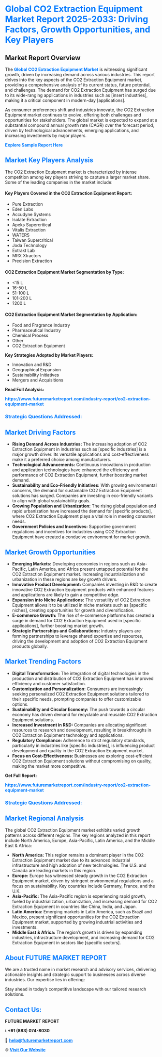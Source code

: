 <h1 style="color: #007BFF;">Global CO2 Extraction Equipment Market Report 2025-2033: Driving Factors, Growth Opportunities, and Key Players</h1>

<section id="overview">
<h2>Market Report Overview</h2>
<p>The <a href="https://www.futuremarketreport.com/industry-report/co2-extraction-equipment-market" style="color: #007BFF; text-decoration: none;"><strong>Global CO2 Extraction Equipment Market</strong></a> is witnessing significant growth, driven by increasing demand across various industries. This report delves into the key aspects of the CO2 Extraction Equipment market, providing a comprehensive analysis of its current status, future potential, and challenges. The demand for CO2 Extraction Equipment has surged due to its wide-ranging applications in industries such as [insert industries], making it a critical component in modern-day [applications].</p>
<p>As consumer preferences shift and industries innovate, the CO2 Extraction Equipment market continues to evolve, offering both challenges and opportunities for stakeholders. The global market is expected to expand at a substantial compound annual growth rate (CAGR) over the forecast period, driven by technological advancements, emerging applications, and increasing investments by major players.</p>
</section>

<section id="overview">
<p><a href="https://www.futuremarketreport.com/request-sample/reportId=127684" style="color: #007BFF; text-decoration: none;"><strong>Explore Sample Report Here</strong></a></p>
</section>

<section id="key-players">
<h2 style="color: #007BFF;">Market Key Players Analysis</h2>
<p>The CO2 Extraction Equipment market is characterized by intense competition among key players striving to capture a larger market share. Some of the leading companies in the market include:</p>
<h4>Key Players Covered in the CO2 Extraction Equipment Report:</h4>
<ul><li>Pure Extraction</li><li>Eden Labs</li><li>Accudyne Systems</li><li>Isolate Extraction</li><li>Apeks Supercritical</li><li>Vitalis Extraction</li><li>WATERS</li><li>Taiwan Supercritical</li><li>Joda Technology</li><li>Extrakt Lab</li><li>MRX Xtractors</li><li>Precision Extraction</li></ul>
<h4>CO2 Extraction Equipment Market Segmentation by Type:</h4>
<ul><li>&lt;15 L</li><li>16-50 L</li><li>51-100 L</li><li>101-200 L</li><li>?200 L</li></ul>

<h4>CO2 Extraction Equipment Market Segmentation by Application:</h4>
<ul><li>Food and Fragrance Industry</li><li>Pharmaceutical Industry</li><li>Chemical Process</li><li>Other</li><li>CO2 Extraction Equipment</li></ul>
<p><strong>Key Strategies Adopted by Market Players:</strong></p>
<ul>
<li>Innovation and R&D</li>
<li>Geographical Expansion</li>
<li>Sustainability Initiatives</li>
<li>Mergers and Acquisitions</li>
</ul>
</section>

<section>
<p><strong>Read Full Analysis: </strong></p><a href="https://www.futuremarketreport.com/industry-report/co2-extraction-equipment-market" style="color: #007BFF; text-decoration: none;"><strong>https://www.futuremarketreport.com/industry-report/co2-extraction-equipment-market</strong></a>
<h3 style="color: #007BFF;">Strategic Questions Addressed:</h3>
</section>

<section id="driving-factors">
<h2 style="color: #007BFF;">Market Driving Factors</h2>
<ul>
<li><strong>Rising Demand Across Industries:</strong> The increasing adoption of CO2 Extraction Equipment in industries such as [specific industries] is a major growth driver. Its versatile applications and cost-effectiveness make it a preferred choice among manufacturers.</li>
<li><strong>Technological Advancements:</strong> Continuous innovations in production and application technologies have enhanced the efficiency and performance of CO2 Extraction Equipment, further boosting market demand.</li>
<li><strong>Sustainability and Eco-Friendly Initiatives:</strong> With growing environmental concerns, the demand for sustainable CO2 Extraction Equipment solutions has surged. Companies are investing in eco-friendly variants to align with global sustainability goals.</li>
<li><strong>Growing Population and Urbanization:</strong> The rising global population and rapid urbanization have increased the demand for [specific products], where CO2 Extraction Equipment plays a vital role in meeting consumer needs.</li>
<li><strong>Government Policies and Incentives:</strong> Supportive government regulations and incentives for industries using CO2 Extraction Equipment have created a conducive environment for market growth.</li>
</ul>
</section>

<section id="growth-opportunities">
<h2 style="color: #007BFF;">Market Growth Opportunities</h2>
<ul>
<li><strong>Emerging Markets:</strong> Developing economies in regions such as Asia-Pacific, Latin America, and Africa present untapped potential for the CO2 Extraction Equipment market. Increasing industrialization and urbanization in these regions are key growth drivers.</li>
<li><strong>Innovative Product Development:</strong> Companies investing in R&D to create innovative CO2 Extraction Equipment products with enhanced features and applications are likely to gain a competitive edge.</li>
<li><strong>Expansion into Niche Applications:</strong> The versatility of CO2 Extraction Equipment allows it to be utilized in niche markets such as [specific niches], creating opportunities for growth and diversification.</li>
<li><strong>E-commerce Growth:</strong> The rise of e-commerce platforms has created a surge in demand for CO2 Extraction Equipment used in [specific applications], further boosting market growth.</li>
<li><strong>Strategic Partnerships and Collaborations:</strong> Industry players are forming partnerships to leverage shared expertise and resources, driving the development and adoption of CO2 Extraction Equipment products globally.</li>
</ul>
</section>

<section id="trending-factors">
<h2 style="color: #007BFF;">Market Trending Factors</h2>
<ul>
<li><strong>Digital Transformation:</strong> The integration of digital technologies in the production and distribution of CO2 Extraction Equipment has improved efficiency and customer satisfaction.</li>
<li><strong>Customization and Personalization:</strong> Consumers are increasingly seeking personalized CO2 Extraction Equipment solutions tailored to their specific needs, prompting companies to offer customizable options.</li>
<li><strong>Sustainability and Circular Economy:</strong> The push towards a circular economy has driven demand for recyclable and reusable CO2 Extraction Equipment solutions.</li>
<li><strong>Increased Investment in R&D:</strong> Companies are allocating significant resources to research and development, resulting in breakthroughs in CO2 Extraction Equipment technology and applications.</li>
<li><strong>Regulatory Compliance:</strong> Adherence to strict regulatory standards, particularly in industries like [specific industries], is influencing product development and quality in the CO2 Extraction Equipment market.</li>
<li><strong>Focus on Cost-Effectiveness:</strong> Businesses are exploring cost-efficient CO2 Extraction Equipment solutions without compromising on quality, making the market more competitive.</li>
</ul>
</section>

<section>
<p><strong>Get Full Report: </strong></p><a href="https://www.futuremarketreport.com/industry-report/co2-extraction-equipment-market" style="color: #007BFF; text-decoration: none;"><strong>https://www.futuremarketreport.com/industry-report/co2-extraction-equipment-market</strong></a>
<h3 style="color: #007BFF;">Strategic Questions Addressed:</h3>
</section>


<section id="regional-analysis">
<h2 style="color: #007BFF;">Market Regional Analysis</h2>
<p>The global CO2 Extraction Equipment market exhibits varied growth patterns across different regions. The key regions analyzed in this report include North America, Europe, Asia-Pacific, Latin America, and the Middle East & Africa:</p>
<ul>
<li><strong>North America:</strong> This region remains a dominant player in the CO2 Extraction Equipment market due to its advanced industrial infrastructure and high adoption of new technologies. The U.S. and Canada are leading markets in this region.</li>
<li><strong>Europe:</strong> Europe has witnessed steady growth in the CO2 Extraction Equipment market, driven by stringent environmental regulations and a focus on sustainability. Key countries include Germany, France, and the U.K.</li>
<li><strong>Asia-Pacific:</strong> The Asia-Pacific region is experiencing rapid growth, fueled by industrialization, urbanization, and increasing demand for CO2 Extraction Equipment in countries like China, India, and Japan.</li>
<li><strong>Latin America:</strong> Emerging markets in Latin America, such as Brazil and Mexico, present significant opportunities for the CO2 Extraction Equipment market, supported by growing industrial activities and investments.</li>
<li><strong>Middle East & Africa:</strong> The region’s growth is driven by expanding industries, infrastructure development, and increasing demand for CO2 Extraction Equipment in sectors like [specific sectors].</li>
</ul>
</section>

<footer>
<h2 style="color: #007BFF;">About FUTURE MARKET REPORT</h2>
<p>We are a trusted name in market research and advisory services, delivering actionable insights and strategic support to businesses across diverse industries. Our expertise lies in offering:</p>

<p>Stay ahead in today’s competitive landscape with our tailored research solutions.</p>

<h2 style="color: #007BFF;">Contact Us:</h2>
<p><strong>FUTURE MARKET REPORT</strong></p>
<p>📞 <strong>+91 (883) 074-8030</strong></p>
<p>📧 <strong><a href="mailto:help@futuremarketreport.com" style="color: #007BFF;">help@futuremarketreport.com</a></strong></p>
<p>🌐 <strong><a href="https://www.futuremarketreport.com/" style="color: #007BFF;">Visit Our Website</a></strong></p>
</footer>
